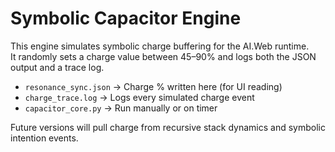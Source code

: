 # Symbolic Capacitor Engine

This engine simulates symbolic charge buffering for the AI.Web runtime.  
It randomly sets a charge value between 45–90% and logs both the JSON output and a trace log.

- `resonance_sync.json` → Charge % written here (for UI reading)
- `charge_trace.log` → Logs every simulated charge event
- `capacitor_core.py` → Run manually or on timer

Future versions will pull charge from recursive stack dynamics and symbolic intention events.

